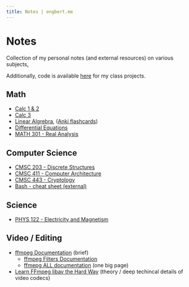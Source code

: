 ```yaml
---
title: Notes | engbert.me
---
```


# Notes
<!-- TODO: perhaps add links to code for respective classes as well -->

Collection of my personal notes (and external resources) on various subjects[.](https://drive.google.com/drive/u/1/folders/0B39jHHEzDj3GcnNUeU94OHdsYWc)

Additionally, code is available [here](https://github.com/dangbert/college) for my class projects.

## Math
* [Calc 1 & 2](https://drive.google.com/file/d/0B39jHHEzDj3GSHA4amdJQS15YWc/view?usp=sharing&resourcekey=0-AcqcWY0hpQbtdmTfGt0KAQ)
* [Calc 3](https://drive.google.com/file/d/0B39jHHEzDj3GZTB3S3lMdkhjTkk/view?usp=sharing&resourcekey=0-NG6NWBTPcQ1UZ4ycKxUSCw)
* [Linear Algrebra](https://drive.google.com/file/d/0B39jHHEzDj3GTEozdUpBUkZyS1E/view?usp=sharing&resourcekey=0-rmwZYLXB_iE5V7XhaPMhcQ),  ([Anki flashcards](https://ankiweb.net/shared/info/1039427548))
* [Differential Equations](https://drive.google.com/file/d/0B39jHHEzDj3Gdll5V1gydmNpUkU/view?usp=sharing&resourcekey=0-yQTnSCATK13wqvRWA3Wg6g)
* [MATH 301 - Real Analysis](https://drive.google.com/file/d/155rxyJ2RYEcPlk8CCRptP7CSGiNJRvc7/view?usp=sharing)

## Computer Science
* [CMSC 203 - Discrete Structures](https://drive.google.com/file/d/0B39jHHEzDj3GUkVod2NHakxMMlU/view?usp=sharing&resourcekey=0-7xdTjwzVMvzyPqbpk4HbGQ)
* [CMSC 411 - Computer Architecture](https://drive.google.com/file/d/1JwBsqoSFkbqQW7goG9dhpIG0I-aukGxg/view?usp=sharing)
* [CMSC 443 - Cryptology](https://drive.google.com/file/d/1Zdg1hODLvTFkNlLtlpjgcfytN_KfSGLm/view?usp=sharing)
* [Bash - cheat sheet (external)](https://devhints.io/bash)

## Science
* [PHYS 122 - Electricity and Magnetism](https://drive.google.com/drive/u/1/folders/1fRmRb7B-qmtQeaYT3hgD7l81eJY9g7OE)


## Video / Editing
* [ffmpeg Documentation](https://ffmpeg.org/ffmpeg.html) (brief)
  * [ffmpeg Filters Documentation](https://ffmpeg.org/ffmpeg-filters.html)
  * [ffmepg ALL documentation](https://www.ffmpeg.org/ffmpeg-all.html) (one big page)
* [Learn FFmpeg libav the Hard Way](https://github.com/leandromoreira/ffmpeg-libav-tutorial#chapter-1---syncing-audio-and-video) (theory / deep techincal details of video codecs)

